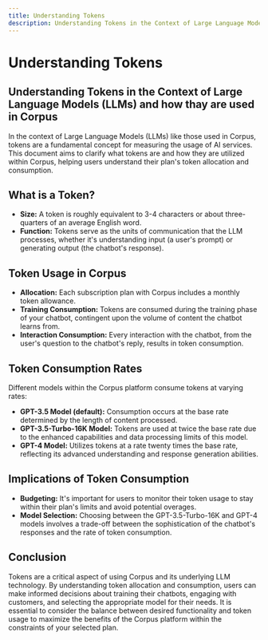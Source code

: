 ```yaml
---
title: Understanding Tokens
description: Understanding Tokens in the Context of Large Language Models (LLMs) and how thay are used in Corpus
---
```


# Understanding Tokens
## Understanding Tokens in the Context of Large Language Models (LLMs) and how thay are used in Corpus

In the context of Large Language Models (LLMs) like those used in Corpus, tokens are a fundamental concept for measuring the usage of AI services. This document aims to clarify what tokens are and how they are utilized within Corpus, helping users understand their plan's token allocation and consumption.

## What is a Token?

- **Size:** A token is roughly equivalent to 3-4 characters or about three-quarters of an average English word.
- **Function:** Tokens serve as the units of communication that the LLM processes, whether it's understanding input (a user's prompt) or generating output (the chatbot's response).

## Token Usage in Corpus

- **Allocation:** Each subscription plan with Corpus includes a monthly token allowance.
- **Training Consumption:** Tokens are consumed during the training phase of your chatbot, contingent upon the volume of content the chatbot learns from.
- **Interaction Consumption:** Every interaction with the chatbot, from the user's question to the chatbot's reply, results in token consumption.

## Token Consumption Rates

Different models within the Corpus platform consume tokens at varying rates:

- **GPT-3.5 Model (default):** Consumption occurs at the base rate determined by the length of content processed.
- **GPT-3.5-Turbo-16K Model:** Tokens are used at twice the base rate due to the enhanced capabilities and data processing limits of this model.
- **GPT-4 Model:** Utilizes tokens at a rate twenty times the base rate, reflecting its advanced understanding and response generation abilities.

## Implications of Token Consumption

- **Budgeting:** It's important for users to monitor their token usage to stay within their plan's limits and avoid potential overages.
- **Model Selection:** Choosing between the GPT-3.5-Turbo-16K and GPT-4 models involves a trade-off between the sophistication of the chatbot's responses and the rate of token consumption.

## Conclusion

Tokens are a critical aspect of using Corpus and its underlying LLM technology. By understanding token allocation and consumption, users can make informed decisions about training their chatbots, engaging with customers, and selecting the appropriate model for their needs. It is essential to consider the balance between desired functionality and token usage to maximize the benefits of the Corpus platform within the constraints of your selected plan.

